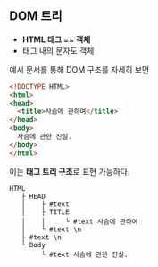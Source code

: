 ## DOM 트리

- **HTML 태그 == 객체**
- 태그 내의 문자도 객체

예시 문서를 통해 DOM 구조를 자세히 보면

```html
<!DOCTYPE HTML>
<html>
<head>
  <title>사슴에 관하여</title>
</head>
<body>
  사슴에 관한 진실.
</body>
</html>
```

이는 **태그 트리 구조**로 표현 가능하다.

```
HTML
   ├ HEAD
   │    ├ #text
   │    ├ TITLE
   │    │     └ #text 사슴에 관하여
   │    └ #text \n
   ├ #text \n
   └ Body
        └ #text 사슴에 관한 진실.
```

